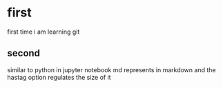 # first
first time i am learning git
## second
similar to python in jupyter notebook md represents in markdown and the hastag option regulates the size of it

